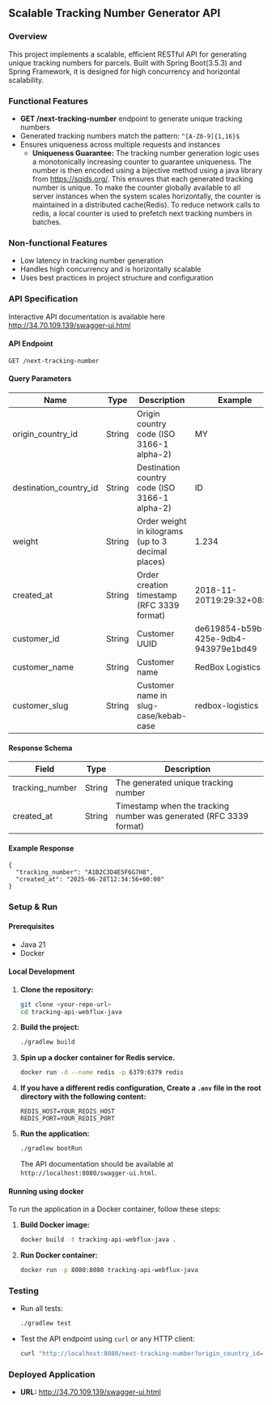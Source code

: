 ## Scalable Tracking Number Generator API

### Overview
This project implements a scalable, efficient RESTful API for generating 
unique tracking numbers for parcels. Built with Spring Boot(3.5.3) and
Spring Framework, it is designed for high concurrency and horizontal 
scalability.

### Functional Features
- **GET /next-tracking-number** endpoint to generate unique tracking numbers
- Generated tracking numbers match the pattern: `^[A-Z0-9]{1,16}$`
- Ensures uniqueness across multiple requests and instances
  - **Uniqueness Guarantee:** The tracking number generation logic uses a monotonically increasing counter
  to guarantee uniqueness. The number is then encoded using a bijective method using a java library from
  https://sqids.org/. This ensures that each generated tracking number is unique. To make the counter globally available 
  to all server instances when the system scales horizontally, the
  counter is maintained in a distributed cache(Redis). To reduce network calls to redis,
  a local counter 
  is used to prefetch next tracking numbers in batches. 

### Non-functional Features
- Low latency in tracking number generation
- Handles high concurrency and is horizontally scalable
- Uses best practices in project structure and configuration

### API Specification
Interactive API documentation is available here
http://34.70.109.139/swagger-ui.html

#### API Endpoint
```
GET /next-tracking-number
```

#### Query Parameters
| Name                  | Type    | Description                                                      | Example                        |
|-----------------------|---------|------------------------------------------------------------------|--------------------------------|
| origin_country_id     | String  | Origin country code (ISO 3166-1 alpha-2)                         | MY                             |
| destination_country_id| String  | Destination country code (ISO 3166-1 alpha-2)                    | ID                             |
| weight                | String  | Order weight in kilograms (up to 3 decimal places)               | 1.234                          |
| created_at            | String  | Order creation timestamp (RFC 3339 format)                       | 2018-11-20T19:29:32+08:00      |
| customer_id           | String  | Customer UUID                                                    | de619854-b59b-425e-9db4-943979e1bd49 |
| customer_name         | String  | Customer name                                                    | RedBox Logistics               |
| customer_slug         | String  | Customer name in slug-case/kebab-case                            | redbox-logistics               |


#### Response Schema
| Field            | Type   | Description                                 |
|------------------|--------|---------------------------------------------|
| tracking_number  | String | The generated unique tracking number         |
| created_at       | String | Timestamp when the tracking number was generated (RFC 3339 format) |

#### Example Response
```
{
  "tracking_number": "A1B2C3D4E5F6G7H8",
  "created_at": "2025-06-28T12:34:56+00:00"
}
```

### Setup & Run
#### Prerequisites
- Java 21 
- Docker

#### Local Development
1. **Clone the repository:**
   ```sh
   git clone <your-repo-url>
   cd tracking-api-webflux-java
   ```
2. **Build the project:**
   ```sh
   ./gradlew build
   ```
3. **Spin up a docker container for Redis service.** 
   ```sh
   docker run -d --name redis -p 6379:6379 redis
   ```
4. **If you have a different redis configuration, Create a `.env` file in the root directory with the following content:**
   ```env
   REDIS_HOST=YOUR_REDIS_HOST
   REDIS_PORT=YOUR_REDIS_PORT
   ```
3. **Run the application:**
   ```sh
   ./gradlew bootRun
   ```
   The API documentation should be available at `http://localhost:8080/swagger-ui.html`.

#### Running using docker
To run the application in a Docker container, follow these steps:
1. **Build Docker image:**
   ```sh
   docker build -t tracking-api-webflux-java .
   ```
2. **Run Docker container:**
   ```sh
   docker run -p 8080:8080 tracking-api-webflux-java
   ```

### Testing
- Run all tests:
  ```sh
  ./gradlew test
  ```
- Test the API endpoint using `curl` or any HTTP client:
  ```sh
  curl "http://localhost:8080/next-tracking-number?origin_country_id=MY&destination_country_id=ID&weight=1.234&created_at=2018-11-20T19:29:32%2B08:00&customer_id=de619854-b59b-425e-9db4-943979e1bd49&customer_name=RedBox%20Logistics&customer_slug=redbox-logistics"
  ```

### Deployed Application
- **URL:** http://34.70.109.139/swagger-ui.html


